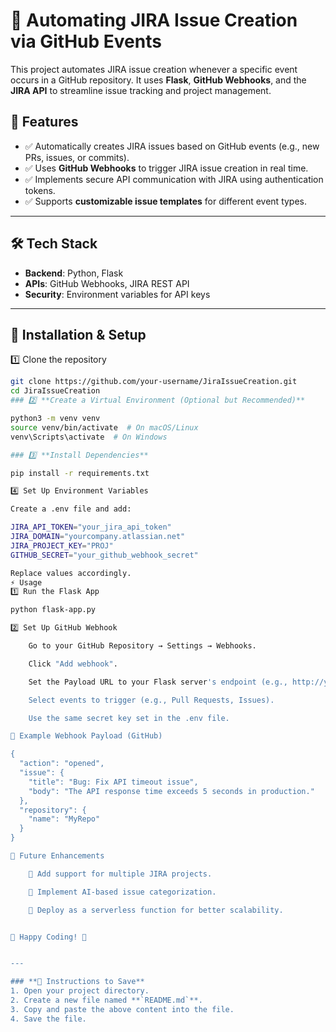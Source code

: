 # 🚀 Automating JIRA Issue Creation via GitHub Events

This project automates JIRA issue creation whenever a specific event occurs in a GitHub repository. It uses **Flask**, **GitHub Webhooks**, and the **JIRA API** to streamline issue tracking and project management.

## 📌 Features
- ✅ Automatically creates JIRA issues based on GitHub events (e.g., new PRs, issues, or commits).
- ✅ Uses **GitHub Webhooks** to trigger JIRA issue creation in real time.
- ✅ Implements secure API communication with JIRA using authentication tokens.
- ✅ Supports **customizable issue templates** for different event types.

---

## 🛠️ Tech Stack
- **Backend**: Python, Flask
- **APIs**: GitHub Webhooks, JIRA REST API
- **Security**: Environment variables for API keys

---

## 🚀 Installation & Setup

1️⃣ Clone the repository
```bash
git clone https://github.com/your-username/JiraIssueCreation.git
cd JiraIssueCreation
### 2️⃣ **Create a Virtual Environment (Optional but Recommended)**

python3 -m venv venv
source venv/bin/activate  # On macOS/Linux
venv\Scripts\activate  # On Windows

### 3️⃣ **Install Dependencies**

pip install -r requirements.txt

4️⃣ Set Up Environment Variables

Create a .env file and add:

JIRA_API_TOKEN="your_jira_api_token"
JIRA_DOMAIN="yourcompany.atlassian.net"
JIRA_PROJECT_KEY="PROJ"
GITHUB_SECRET="your_github_webhook_secret"

Replace values accordingly.
⚡ Usage
1️⃣ Run the Flask App

python flask-app.py

2️⃣ Set Up GitHub Webhook

    Go to your GitHub Repository → Settings → Webhooks.

    Click "Add webhook".

    Set the Payload URL to your Flask server's endpoint (e.g., http://your-server-url/webhook).

    Select events to trigger (e.g., Pull Requests, Issues).

    Use the same secret key set in the .env file.

📌 Example Webhook Payload (GitHub)

{
  "action": "opened",
  "issue": {
    "title": "Bug: Fix API timeout issue",
    "body": "The API response time exceeds 5 seconds in production."
  },
  "repository": {
    "name": "MyRepo"
  }
}

🎯 Future Enhancements

    🔹 Add support for multiple JIRA projects.

    🔹 Implement AI-based issue categorization.

    🔹 Deploy as a serverless function for better scalability.


🚀 Happy Coding! 🚀


---

### **📌 Instructions to Save**
1. Open your project directory.
2. Create a new file named **`README.md`**.
3. Copy and paste the above content into the file.
4. Save the file.
